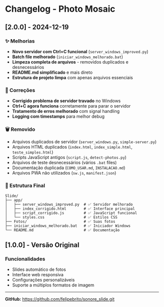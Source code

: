 # Changelog - Photo Mosaic

## [2.0.0] - 2024-12-19

### ✨ Melhorias
- **Novo servidor com Ctrl+C funcional** (`server_windows_improved.py`)
- **Batch file melhorado** (`iniciar_windows_melhorado.bat`)
- **Limpeza completa de arquivos** - removidos duplicados e desnecessários
- **README.md simplificado** e mais direto
- **Estrutura de projeto limpa** com apenas arquivos essenciais

### 🐛 Correções
- **Corrigido problema de servidor travado** no Windows
- **Ctrl+C agora funciona** corretamente para parar o servidor
- **Tratamento de erros melhorado** com signal handling
- **Logging com timestamps** para melhor debug

### 🗑️ Removido
- Arquivos duplicados de servidor (`server_windows.py`, `simple-server.py`)
- Arquivos HTML duplicados (`index.html`, `index_simple.html`, `teste_simples.html`)
- Scripts JavaScript antigos (`script.js`, `detect-photos.py`)
- Arquivos de teste desnecessários (vários `.bat` files)
- Documentação duplicada (`COMO_USAR.md`, `INSTALACAO.md`)
- Arquivos PWA não utilizados (`sw.js`, `manifest.json`)

### 📁 Estrutura Final
```
Slide/
├── app/
│   ├── server_windows_improved.py  # ✅ Servidor melhorado
│   ├── index_corrigido.html        # ✅ Interface principal
│   ├── script_corrigido.js         # ✅ JavaScript funcional
│   └── styles.css                  # ✅ Estilos CSS
├── Fotos/                          # ✅ Suas fotos
├── iniciar_windows_melhorado.bat   # ✅ Iniciador Windows
└── README.md                       # ✅ Documentação
```

## [1.0.0] - Versão Original

### Funcionalidades
- Slides automático de fotos
- Interface web responsiva
- Configurações personalizáveis
- Suporte a múltiplos formatos de imagem

---

**GitHub:** https://github.com/felipebrito/sonore_slide.git 